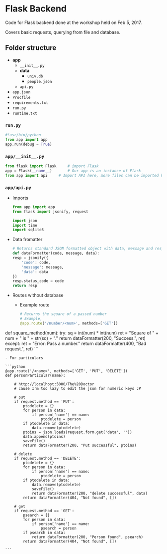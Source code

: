 # Flask Backend

Code for Flask backend done at the workshop held on Feb 5, 2017.

Covers basic requests, querying from file and database.

## Folder structure

- **app**
	- `__init__.py`
	- **data**
		- `univ.db`
		- `people.json`
	- `api.py`
- `app.json`
- `Procfile`
- `requirements.txt`
- `run.py`
- `runtime.txt`

### `run.py`

```python
#!usr/bin/python
from app import app
app.run(debug = True)
```

### `app/__init__.py`

```python
from flask import Flask  	# import Flask
app = Flask(__name__)		# Our app is an instance of Flask
from app import api		# Import API here, more files can be imported here
```

### `app/api.py`

- Imports

	```python
	from app import app
	from flask import jsonify, request
	
	import json
	import time
	import sqlite3
	```

- Data fromatter

	```python
	# Returns standard JSON formatted object with data, message and response code.
	def dataFormatter(code, message, data):
	resp = jsonify({
		'code': code,
		'message': message,
		'data': data
	})
	resp.status_code = code
	return resp
	```
	
- Routes without database

	- Example route

		```python
		# Returns the square of a passed number
		# Example, 
		@app.route('/number/<num>', methods=['GET'])
def square_method(num):
			try:
				sq = int(num) * int(num)
				ret = "Square of " + num + " is " + str(sq) + "."
				return dataFormatter(200, "Success.", ret)
			except:
				ret = "Error: Pass a number."
				return dataFormatter(400, "Bad request.", ret)
		```
	
	- For particulars

	```python
	@app.route('/<name>', methods=['GET', 'PUT', 'DELETE'])
	def personParticular(name):
	
		# http://localhost:5000/The%20Doctor
		# cause I'm too lazy to edit the json for numeric keys :P
	
		# put
		if request.method == 'PUT':
			ptodelete = {}
			for person in data:
				if person['name'] == name:
					ptodelete = person
			if ptodelete in data:
				data.remove(ptodelete)
			ptoins = json.loads(request.form.get('data', ''))
			data.append(ptoins)
			saveFile()
			return dataFormatter(200, "Put successful", ptoins)
	
		# delete
		if request.method == 'DELETE':
			ptodelete = {}
			for person in data:
				if person['name'] == name:
					ptodelete = person
			if ptodelete in data:
				data.remove(ptodelete)
				saveFile()
				return dataFormatter(200, "delete successful", data)
			return dataFormatter(404, "Not found", [])
	
		# get
		if request.method == 'GET':
			psearch = {}
			for person in data:
				if person['name'] == name:
					psearch = person
			if psearch in data:
				return dataFormatter(200, "Person found", psearch)
			return dataFormatter(404, "Not found", [])

	```
	